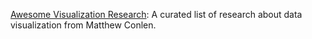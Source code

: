 [Awesome Visualization Research](https://github.com/mathisonian/awesome-visualization-research): A curated list of research about data visualization from Matthew Conlen.
